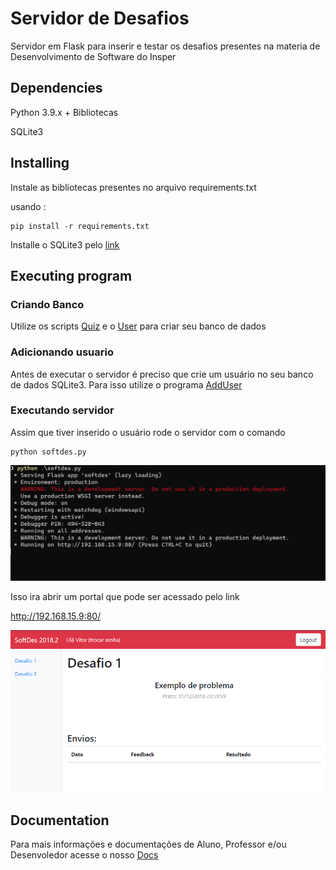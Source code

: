 # Servidor de Desafios


Servidor em Flask para inserir e testar os desafios presentes na materia de Desenvolvimento de Software do Insper



## Dependencies

Python 3.9.x + Bibliotecas

SQLite3

## Installing

Instale as bibliotecas presentes no arquivo requirements.txt

usando :

```
pip install -r requirements.txt
```

Installe o SQLite3 pelo [link](https://www.sqlite.org/index.html)

## Executing program

### Criando Banco
Utilize os scripts [Quiz](https://github.com/brunoacpcosta/softdes-desafios/blob/main/src/quiz.sql) e o [User](https://github.com/brunoacpcosta/softdes-desafios/blob/main/src/user.sql) para criar seu banco de dados

### Adicionando usuario

Antes de executar o servidor é preciso que crie um usuário no seu banco de dados SQLite3. Para isso utilize o programa [AddUser](https://github.com/brunoacpcosta/softdes-desafios/blob/main/src/adduser.py)

### Executando servidor

Assim que tiver inserido o usuário rode o servidor com o comando

```
python softdes.py
```

![alt text](img/terminal.png?raw=true "Terminal")

Isso ira abrir um portal que pode ser acessado pelo link

http://192.168.15.9:80/

![alt text](img/portal.png?raw=true "Portal")

## Documentation

Para mais informações e documentações de Aluno, Professor e/ou Desenvoledor acesse o nosso [Docs](docs)
